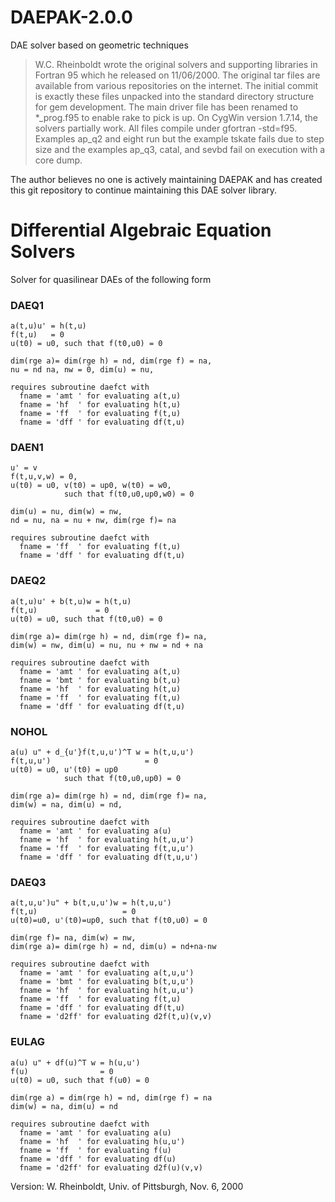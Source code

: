 DAEPAK-2.0.0
============

DAE solver based on geometric techniques

> W.C. Rheinboldt wrote the original solvers and supporting libraries in Fortran 95 which he released
> on 11/06/2000. The original tar files are available from various repositories on the internet. The
> initial commit is exactly these files unpacked into the standard directory structure for gem
> development. The main driver file has been renamed to *_prog.f95 to enable rake to pick is up. On
> CygWin version 1.7.14, the solvers partially work. All files compile under gfortran -std=f95. Examples
> ap_q2 and eight run but the example tskate fails due to step size and the examples ap_q3, catal, and
> sevbd fail on execution with a core dump.

The author believes no one is actively maintaining DAEPAK and has created this git repository to continue maintaining this DAE solver library.

Differential Algebraic Equation Solvers
=======================================

Solver for quasilinear DAEs of the following form

### DAEQ1
    a(t,u)u' = h(t,u)
    f(t,u)   = 0
    u(t0) = u0, such that f(t0,u0) = 0
    
    dim(rge a)= dim(rge h) = nd, dim(rge f) = na, 
    nu = nd na, nw = 0, dim(u) = nu,
    
    requires subroutine daefct with 
      fname = 'amt ' for evaluating a(t,u)
      fname = 'hf  ' for evaluating h(t,u)
      fname = 'ff  ' for evaluating f(t,u)
      fname = 'dff ' for evaluating df(t,u)

### DAEN1
    u' = v 
    f(t,u,v,w) = 0,
    u(t0) = u0, v(t0) = up0, w(t0) = w0, 
                such that f(t0,u0,up0,w0) = 0
    
    dim(u) = nu, dim(w) = nw,
    nd = nu, na = nu + nw, dim(rge f)= na
    
    requires subroutine daefct with 
      fname = 'ff  ' for evaluating f(t,u)
      fname = 'dff ' for evaluating df(t,u)

### DAEQ2
    a(t,u)u' + b(t,u)w = h(t,u)
    f(t,u)             = 0
    u(t0) = u0, such that f(t0,u0) = 0
    
    dim(rge a)= dim(rge h) = nd, dim(rge f)= na, 
    dim(w) = nw, dim(u) = nu, nu + nw = nd + na
    
    requires subroutine daefct with 
      fname = 'amt ' for evaluating a(t,u)
      fname = 'bmt ' for evaluating b(t,u)
      fname = 'hf  ' for evaluating h(t,u)
      fname = 'ff  ' for evaluating f(t,u)
      fname = 'dff ' for evaluating df(t,u)

### NOHOL
    a(u) u" + d_{u'}f(t,u,u')^T w = h(t,u,u')
    f(t,u,u')                     = 0
    u(t0) = u0, u'(t0) = up0
                such that f(t0,u0,up0) = 0
    
    dim(rge a)= dim(rge h) = nd, dim(rge f)= na, 
    dim(w) = na, dim(u) = nd,
    
    requires subroutine daefct with 
      fname = 'amt ' for evaluating a(u)
      fname = 'hf  ' for evaluating h(t,u,u')
      fname = 'ff  ' for evaluating f(t,u,u')
      fname = 'dff ' for evaluating df(t,u,u')

### DAEQ3
    a(t,u,u')u" + b(t,u,u')w = h(t,u,u')
    f(t,u)                   = 0
    u(t0)=u0, u'(t0)=up0, such that f(t0,u0) = 0
    
    dim(rge f)= na, dim(w) = nw, 
    dim(rge a)= dim(rge h) = nd, dim(u) = nd+na-nw
    
    requires subroutine daefct with 
      fname = 'amt ' for evaluating a(t,u,u')
      fname = 'bmt ' for evaluating b(t,u,u')
      fname = 'hf  ' for evaluating h(t,u,u')
      fname = 'ff  ' for evaluating f(t,u)
      fname = 'dff ' for evaluating df(t,u)
      fname = 'd2ff' for evaluating d2f(t,u)(v,v)

### EULAG
    a(u) u" + df(u)^T w = h(u,u')
    f(u)                = 0
    u(t0) = u0, such that f(u0) = 0
    
    dim(rge a) = dim(rge h) = nd, dim(rge f) = na
    dim(w) = na, dim(u) = nd
    
    requires subroutine daefct with 
      fname = 'amt ' for evaluating a(u)
      fname = 'hf  ' for evaluating h(u,u')
      fname = 'ff  ' for evaluating f(u)
      fname = 'dff ' for evaluating df(u)
      fname = 'd2ff' for evaluating d2f(u)(v,v)

Version:  W. Rheinboldt, Univ. of Pittsburgh, Nov. 6, 2000

